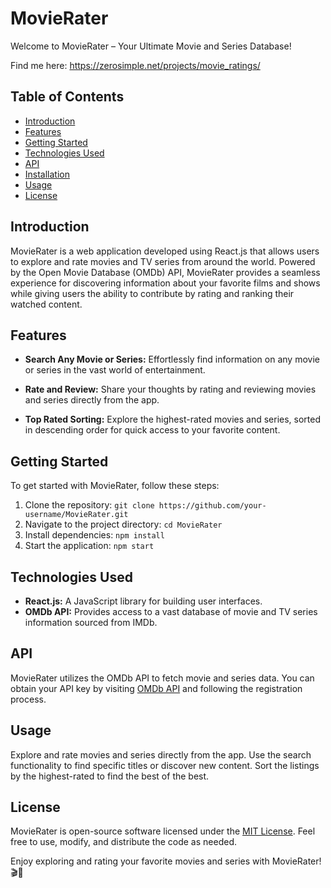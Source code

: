 # MovieRater

Welcome to MovieRater – Your Ultimate Movie and Series Database!

Find me here: https://zerosimple.net/projects/movie_ratings/

## Table of Contents

- [Introduction](#introduction)
- [Features](#features)
- [Getting Started](#getting-started)
- [Technologies Used](#technologies-used)
- [API](#api)
- [Installation](#installation)
- [Usage](#usage)
- [License](#license)

## Introduction

MovieRater is a web application developed using React.js that allows users to explore and rate movies and TV series from around the world. Powered by the Open Movie Database (OMDb) API, MovieRater provides a seamless experience for discovering information about your favorite films and shows while giving users the ability to contribute by rating and ranking their watched content.

## Features

- **Search Any Movie or Series:** Effortlessly find information on any movie or series in the vast world of entertainment.

- **Rate and Review:** Share your thoughts by rating and reviewing movies and series directly from the app.

- **Top Rated Sorting:** Explore the highest-rated movies and series, sorted in descending order for quick access to your favorite content.

## Getting Started

To get started with MovieRater, follow these steps:

1. Clone the repository: `git clone https://github.com/your-username/MovieRater.git`
2. Navigate to the project directory: `cd MovieRater`
3. Install dependencies: `npm install`
4. Start the application: `npm start`

## Technologies Used

- **React.js:** A JavaScript library for building user interfaces.
- **OMDb API:** Provides access to a vast database of movie and TV series information sourced from IMDb.

## API

MovieRater utilizes the OMDb API to fetch movie and series data. You can obtain your API key by visiting [OMDb API](https://www.omdbapi.com/) and following the registration process.

## Usage

Explore and rate movies and series directly from the app. Use the search functionality to find specific titles or discover new content. Sort the listings by the highest-rated to find the best of the best.

## License

MovieRater is open-source software licensed under the [MIT License](LICENSE). Feel free to use, modify, and distribute the code as needed.

Enjoy exploring and rating your favorite movies and series with MovieRater! 🎬🌟
